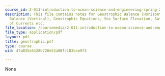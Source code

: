 ```yaml
---
course_id: 2-011-introduction-to-ocean-science-and-engineering-spring-2006
description: This file contains notes for Geostrophic Balance (Horizontal), Hydrostatic
  Balance (Vertical), Geostrophic Equations, Sea Surface Elevation, Satellite Measurement
  of Currents etc.
file_location: /coursemedia/2-011-introduction-to-ocean-science-and-engineering-spring-2006/47a035a6428b728e53a08fc183bce9f3_geostrophic.pdf
file_type: application/pdf
layout: pdf
title: geostrophic.pdf
type: course
uid: 47a035a6428b728e53a08fc183bce9f3

---
```

None